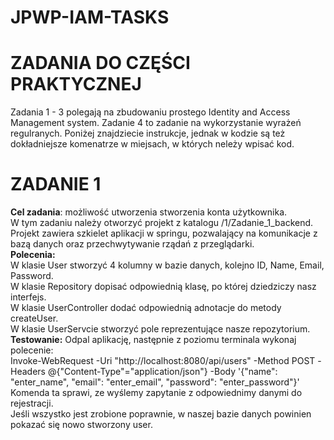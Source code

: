 # JPWP-IAM-TASKS
# ZADANIA DO CZĘŚCI PRAKTYCZNEJ
Zadania 1 - 3 polegają na zbudowaniu prostego Identity and Access Management system.
Zadanie 4 to zadanie na wykorzystanie wyrażeń regulranych.
Poniżej znajdziecie instrukcje, jednak w kodzie są też dokładniejsze komenatrze w miejsach, 
w których neleży wpisać kod. 

# ZADANIE 1 
**Cel zadania**: 
możliwość utworzenia stworzenia konta użytkownika. <br>
W tym zadaniu należy otworzyć projekt z katalogu /1/Zadanie_1_backend. <br>
Projekt zawiera szkielet aplikacji w springu, pozwalający na komunikacje z bazą danych 
oraz przechwytywanie rządań z przeglądarki. <br>
**Polecenia:**  
W klasie User stworzyć 4 kolumny w bazie danych, kolejno ID, Name, Email, Password. <br>
W klasie Repository dopisać odpowiednią klasę, po której dziedziczy nasz interfejs. <br>
W klasie UserController dodać odpowiednią adnotacje do metody createUser. <br>
W klasie UserServcie stworzyć pole reprezentujące nasze repozytorium. <br>
**Testowanie:** 
Odpal aplikację, następnie z poziomu terminala wykonaj polecenie: <br>
Invoke-WebRequest -Uri "http://localhost:8080/api/users" -Method POST -Headers @{"Content-Type"="application/json"} -Body '{"name": "enter_name", "email": "enter_email", "password": "enter_password"}' <br>
Komenda ta sprawi, ze wyślemy zapytanie z odpowiednimy danymi do rejestracji. <br>
Jeśli wszystko jest zrobione poprawnie, w naszej bazie danych powinien pokazać się nowo stworzony user. 
